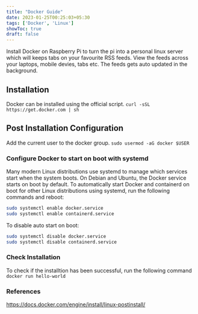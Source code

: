 ```yaml
---
title: "Docker Guide"
date: 2023-01-25T00:25:03+05:30
tags: ['Docker', 'Linux']
showToc: true
draft: false
---
```

Install Docker on Raspberry Pi to turn the pi into a personal linux server which will keeps tabs on your favourite RSS feeds. View the feeds across your laptops, mobile devies, tabs etc. The feeds gets auto updated in the background.

## Installation
Docker can be installed using the official script.
```curl -sSL https://get.docker.com | sh```

## Post Installation Configuration

Add the current user to the docker group.
```sudo usermod -aG docker $USER```

### Configure Docker to start on boot with systemd

Many modern Linux distributions use systemd to manage which services start when the system boots. On Debian and Ubuntu, the Docker service starts on boot by default. To automatically start Docker and containerd on boot for other Linux distributions using systemd, run the following commands and reboot:

```sh 
sudo systemctl enable docker.service
sudo systemctl enable containerd.service
```

To disable auto start on boot:
```sh
sudo systemctl disable docker.service
sudo systemctl disable containerd.service
```

### Check Installation
To check if the installtion has been successful, run the following command
```docker run hello-world```

### References
https://docs.docker.com/engine/install/linux-postinstall/